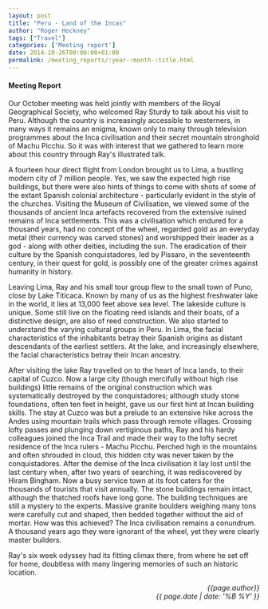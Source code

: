 ```yaml
---
layout: post
title: "Peru - Land of the Incas"
author: "Roger Hockney"
tags: ["Travel"]
categories: ['Meeting report']
date: 2014-10-26T00:00:00+01:00
permalink: /meeting_reports/:year-:month-:title.html
---
```

#### Meeting Report ####

Our October meeting was held jointly with members of the Royal Geographical Society, who welcomed Ray Sturdy to talk about his visit to Peru. Although the country is increasingly accessible to westerners, in many ways it remains an enigma, known only to many through television programmes about the Inca civilisation and their secret mountain stronghold of Machu Picchu. So it was with interest that we gathered to learn more about this country through Ray's illustrated talk.

<!-- more -->

A fourteen hour direct flight from London brought us to Lima, a bustling modern city of 7 million people. Yes, we saw the expected high rise buildings, but there were also hints of things to come with shots of some of the extant Spanish colonial architecture - particularly evident in the style of the churches. Visiting the Museum of Civilisation, we viewed some of the thousands of ancient Inca artefacts recovered from the extensive ruined remains of Inca settlements. This was a civilisation which endured for a thousand years, had no concept of the wheel, regarded gold as an everyday metal (their currency was carved stones) and worshipped their leader as a god - along with other deities, including the sun. The eradication of their culture by the Spanish conquistadores, led by Pissaro, in the seventeenth century, in their quest for gold, is possibly one of the greater crimes against humanity in history.

Leaving Lima, Ray and his small tour group flew to the small town of Puno, close by Lake Titicaca. Known by many of us as the highest freshwater lake in the world, it lies at 13,000 feet above sea level. The lakeside culture is unique. Some still live on the floating reed islands and their boats, of a distinctive design, are also of reed construction. We also started to understand the varying cultural groups in Peru. In Lima, the facial characteristics of the inhabitants betray their Spanish origins as distant descendants of the earliest settlers. At the lake, and increasingly elsewhere, the facial characteristics betray their Incan ancestry.

After visiting the lake Ray travelled on to the heart of Inca lands, to their capital of Cuzco. Now a large city (though mercifully without high rise buildings) little remains of the original construction which was systematically destroyed by the conquistadores; although study stone foundations, often ten feet in height, gave us our first hint at Incan building skills. The stay at Cuzco was but a prelude to an extensive hike across the Andes using mountain trails which pass through remote villages. Crossing lofty passes and plunging down vertiginous paths, Ray and his hardy colleagues joined the Inca Trail and made their way to the lofty secret residence of the Inca rulers - Machu Picchu. Perched high in the mountains and often shrouded in cloud, this hidden city was never taken by the conquistadores. After the demise of the Inca civilisation it lay lost until the last century when, after two years of searching, it was rediscovered by Hiram Bingham. Now a busy service town at its foot caters for the thousands of tourists that visit annually. The stone buildings remain intact, although the thatched roofs have long gone. The building techniques are still a mystery to the experts. Massive granite boulders weighing many tons were carefully cut and shaped, then bedded together without the aid of mortar. How was this achieved? The Inca civilisation remains a conundrum. A thousand years ago they were ignorant of the wheel, yet they were clearly master builders.

Ray's six week odyssey had its fitting climax there, from where he set off for home, doubtless with many lingering memories of such an historic location.


<p align="right"><i> {{page.author}} <br> {{ page.date | date: '%B %Y' }} </i></p>
